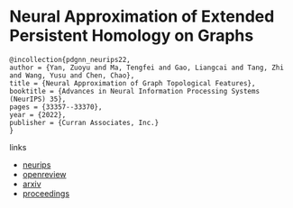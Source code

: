# Neural Approximation of Extended Persistent Homology on Graphs

```
@incollection{pdgnn_neurips22,
author = {Yan, Zuoyu and Ma, Tengfei and Gao, Liangcai and Tang, Zhi and Wang, Yusu and Chen, Chao},
title = {Neural Approximation of Graph Topological Features},
booktitle = {Advances in Neural Information Processing Systems (NeurIPS) 35},
pages = {33357--33370},
year = {2022},
publisher = {Curran Associates, Inc.}
}
```

links
- [neurips](https://nips.cc/Conferences/2022/Schedule?showEvent=54123)
- [openreview](https://openreview.net/forum?id=qwjrO7Rewqy)
- [arxiv](https://arxiv.org/abs/2201.12032)
- [proceedings](https://papers.nips.cc//paper_files/paper/2022/hash/d7ce06e9293c3d8e6cb3f80b4157f875-Abstract-Conference.html)
